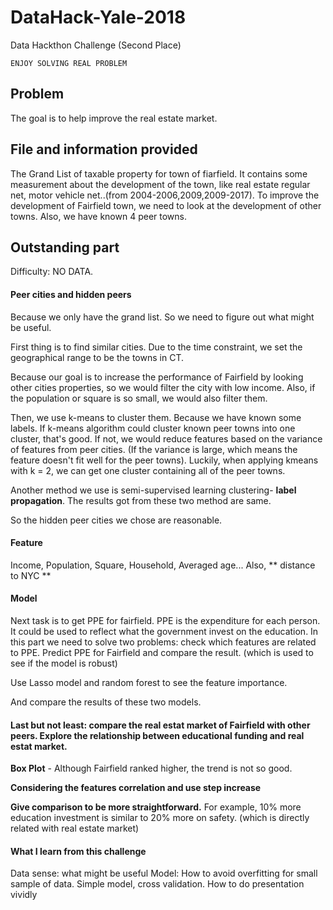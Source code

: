 # DataHack-Yale-2018

Data Hackthon Challenge (Second Place)
```
ENJOY SOLVING REAL PROBLEM
```
## Problem
The goal is to help improve the real estate market. 

## File and information provided 
The Grand List of taxable property for town of fiarfield. It contains some measurement about the development of the town, like 
real estate regular net, motor vehicle net..(from 2004-2006,2009,2009-2017). To improve the development of Fairfield town, we need
to look at the development of other towns. Also, we have known 4 peer towns.

## Outstanding part
Difficulty: NO DATA.

#### Peer cities and hidden peers

Because we only have the grand list. So we need to figure out what might be useful. 

First thing is to find similar cities. Due to the time constraint, we set the geographical range to be the towns in CT.

Because our goal is to increase the performance of Fairfield by looking other cities properties, so we would filter the city with 
low income. Also, if the population or square is so small, we would also filter them.

Then, we use k-means to cluster them. Because we have known some labels. If k-means algorithm could cluster known peer towns into
one cluster, that's good. If not, we would reduce features based on the variance of features from peer cities. (If the variance is large,
which means the feature doesn't fit well for the peer towns). Luckily, when applying kmeans with k = 2, we can get one cluster containing 
all of the peer towns.

Another method we use is semi-supervised learning clustering- **label propagation**. The results got from these two method are same.

So the hidden peer cities we chose are reasonable.

#### Feature 
Income, Population, Square, Household, Averaged age...
Also, ** distance to NYC **

#### Model
Next task is to get PPE for fairfield. PPE is the expenditure for each person. It could be used to reflect what the government 
invest on the education. In this part we need to solve two problems: check which features are related to PPE. Predict PPE for 
Fairfield and compare the result. (which is used to see if the model is robust)

Use Lasso model and random forest to see the feature importance.

And compare the results of these two models.
#### Last but not least: compare the real estat market of Fairfield with other peers. Explore the relationship between educational funding and real estat market. 
**Box Plot** - Although Fairfield ranked higher, the trend is not so good.

**Considering the features correlation and use step increase**

**Give comparison to be more straightforward.** For example, 10% more education investment is similar to 20% more on safety. (which is directly related with real estate market)

#### What I learn from this challenge
Data sense: what might be useful
Model: How to avoid overfitting for small sample of data. Simple model, cross validation. 
How to do presentation vividly
